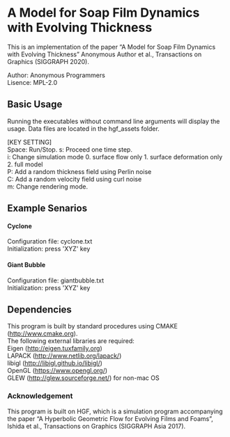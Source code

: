 # A Model for Soap Film Dynamics with Evolving Thickness

This is an implementation of the paper “A Model for Soap Film Dynamics with Evolving Thickness” Anonymous Author et al., Transactions on Graphics (SIGGRAPH 2020).

Author: Anonymous Programmers  
Lisence: MPL-2.0

## Basic Usage
Running the executables without command line arguments will display the usage. Data files are located in the hgf_assets folder.

[KEY SETTING]  
Space: Run/Stop. 
s: Proceed one time step.  
i: Change simulation mode 0. surface flow only 1. surface deformation only 2. full model  
P: Add a random thickness field using Perlin noise  
C: Add a random velocity field using curl noise  
m: Change rendering mode.    


## Example Senarios

#### Cyclone 
Configuration file: cyclone.txt  
Initialization: press 'XYZ' key

#### Giant Bubble
Configuration file: giantbubble.txt  
Initialization: press 'XYZ' key

## Dependencies
This program is built by standard procedures using CMAKE (http://www.cmake.org).  
The following external libraries are required:     
Eigen (http://eigen.tuxfamily.org)  
LAPACK (http://www.netlib.org/lapack/)  
libigl (http://libigl.github.io/libigl/)  
OpenGL (https://www.opengl.org/)  
GLEW (http://glew.sourceforge.net/) for non-mac OS

### Acknowledgement
This program is built on HGF, which is a simulation program accompanying the paper “A Hyperbolic Geometric Flow for Evolving Films and Foams”, Ishida et al., Transactions on Graphics (SIGGRAPH Asia 2017).


